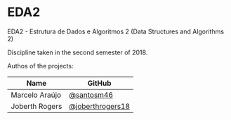 # EDA2
EDA2 - Estrutura de Dados e Algoritmos 2 (Data Structures and Algorithms 2)

Discipline taken in the second semester of 2018.<br>

Authos of the projects:<br>

| Name | GitHub |
|--|--|
| Marcelo Araújo | [@santosm46](https://github.com/santosm46) |
| Joberth Rogers | [@joberthrogers18](https://github.com/joberthrogers18) |
